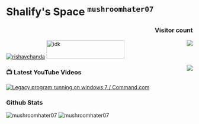 # **Shalify**'s Space  <sup>`mushroomhater07`</sup>


<h3 align="right">Visitor count</h3>
<img align="right" src="https://profile-counter.glitch.me/mushroomhater07/count.svg" />

<p align="left">
  <a href="https://twitter.com/rishavchanda" target="blank"><img alt="rishavchanda" src="https://img.shields.io/twitter/follow/rishavchanda?logo=twitter&style=for-the-badge"></a>
  <a href="https://www.buymeacoffee.com/idk"><img alt="idk" height="50" src="https://cdn.buymeacoffee.com/buttons/v2/default-yellow.png" width="210" /></a>
<!--<a href="https://ko-fi.com/idk"><img alt="idk" height="50" src="https://cdn.ko-fi.com/cdn/kofi3.png?v=3" width="210" /></a>-->
</p>


<!-- <img align="right" src="https://raw.githubusercontent.com/sagar-viradiya/sagar-viradiya/master/resources/banner.png" width="400px"/> -->
<a href="https://www.youtube.com/channel/UCjEmFOU-tx1TJpxln4aZD5g?sub_confirmation=1"><img align="right" src="https://custom-icon-badges.demolab.com/badge/-Subscribe%20For%20More-red?style=for-the-badge&logo=video&logoColor=white" /></a>

### 📺 Latest YouTube Videos 
<!-- BEGIN YOUTUBE-CARDS -->
<a href="https://www.youtube.com/watch?v=HvvjLYtmNUg"><img src="https://ytcards.demolab.com/?id=HvvjLYtmNUg&title=Legacy+program+running+on+windows+7+%2F+Command.com&lang=en&timestamp=1618585213&background_color=%230d1117&title_color=%23ffffff&stats_color=%23dedede&max_title_lines=1&width=250&border_radius=5&duration=1529" alt="Legacy program running on windows 7 / Command.com" title="Legacy program running on windows 7 / Command.com"></a>
<!-- END YOUTUBE-CARDS -->

### Github Stats
<p>
  <img alt="mushroomhater07" src="https://github-readme-streak-stats.herokuapp.com/?user=mushroomhater07&theme=highcontrast" />
  <!--    <img alt="mushroomhater07" src="https://github-readme-stats.vercel.app/api?username=mushroomhater07&show_icons=true&theme=highcontrast&rank_icon=github&include_all_commits=true&show=reviews,discussions_started,discussions_answered,prs_merged,prs_merged_percentage"&lt;!&ndash;    &hide=stars,commits,prs,issues,contribs&ndash;&gt; />-->
  <img alt="mushroomhater07" src="https://github-readme-stats.vercel.app/api/top-langs?username=mushroomhater07&show_icons=true&locale=en&layout=compact&size_weight=0.5&count_weight=0.5&hide=c%2B%2B,c,shaderlab&theme=highcontrast&langs_count=8" />
</p>
